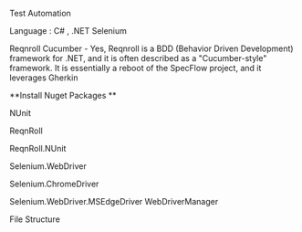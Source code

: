 


Test Automation 

Language : C# , .NET
Selenium 

Reqnroll Cucumber - Yes, Reqnroll is a BDD (Behavior Driven Development) framework for .NET, and it is often described as a "Cucumber-style" framework.
It is essentially a reboot of the SpecFlow project, and it leverages Gherkin



**Install Nuget Packages **

NUnit

ReqnRoll

ReqnRoll.NUnit

Selenium.WebDriver

Selenium.ChromeDriver

Selenium.WebDriver.MSEdgeDriver
WebDriverManager


File Structure
